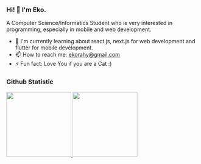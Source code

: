 ### Hi! 👋 I'm Eko.

A Computer Science/Informatics Student who is very interested in programming, especially in mobile and web development.

- 🌱 I'm currently learning about react.js, next.js for web development and flutter for mobile development.
- 📫 How to reach me: ekorahy@gmail.com
- ⚡ Fun fact: Love You if you are a Cat :)

### Github Statistic
<p align="left">
<a href="https://github.com/ekorahy">
  <img height="170em" src="https://github-readme-stats-eight-theta.vercel.app/api?username=ekorahy&show_icons=true&theme=algolia&include_all_commits=true&count_private=true"/>
  <img height="170em" src="https://github-readme-stats-eight-theta.vercel.app/api/top-langs/?username=ekorahy&layout=compact&langs_count=8&theme=algolia"/>
</a>
</p>
